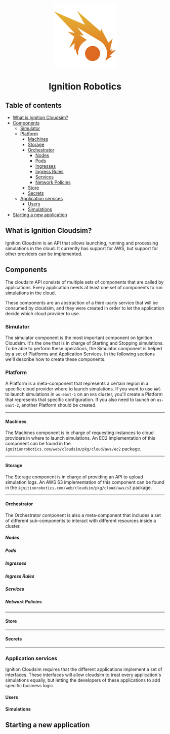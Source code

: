 <div align="center">
  <img src="../assets/logo.png" width="200" alt="Ignition Robotics" />
  <h1>Ignition Robotics</h1>
</div>

## Table of contents

- [What is Ignition Cloudsim?](#what-is-ignition-cloudsim)
- [Components](#components)
    - [Simulator](#simulator)
    - [Platform](#platform)
        - [Machines](#machines)
        - [Storage](#storage)
        - [Orchestrator](#orchestrator)
            - [Nodes](#nodes)
            - [Pods](#pods)
            - [Ingresses](#ingresses)
            - [Ingress Rules](#ingress-rules)
            - [Services](#services)
            - [Network Policies](#network-policies)
        - [Store](#store)
        - [Secrets](#secrets)
    - [Application services](#application-services)
        - [Users](#users)
        - [Simulations](#simulations)
- [Starting a new application](#starting-a-new-application)

## What is Ignition Cloudsim?

Ignition Cloudsim is an API that allows launching, running and processing simulations in the cloud. It currently has
support for AWS, but support for other providers can be implemented.

## Components

The cloudsim API consists of multiple sets of components that are called by applications. Every application needs at
least one set of components to run simulations in the cloud.

These components are an abstraction of a third-party service that will be consumed by cloudsim, and they were created in
order to let the application decide which cloud provider to use.

### Simulator

The simulator component is the most important component on Ignition Cloudsim. It's the one that is in charge of Starting
and Stopping simulations. To be able to perform these operations, the Simulator component is helped by a set of
Platforms and Application Services. In the following sections we'll describe how to create these components.

### Platform

A Platform is a meta-component that represents a certain region in a specific cloud provider where to launch
simulations. If you want to use `AWS` to launch simulations in `us-east-1` on an `EKS` cluster, you'll create a Platform
that represents that specific configuration. If you also need to launch on `us-east-2`, another Platform should be
created.

---

#### Machines

The Machines component is in charge of requesting instances to cloud providers in where to launch simulations. An EC2
implementation of this component can be found in the `ignitionrobotics.com/web/cloudsim/pkg/cloud/aws/ec2` package.

---

#### Storage

The Storage component is in charge of providing an API to upload simulation logs. An AWS S3 implementation of this
component can be found in the `ignitionrobotics.com/web/cloudsim/pkg/cloud/aws/s3` package.

---

#### Orchestrator

The Orchestrator component is also a meta-component that includes a set of different sub-components to interact with
different resources inside a cluster.

##### Nodes

##### Pods

##### Ingresses

##### Ingress Rules

##### Services

##### Network Policies

---

#### Store

---

#### Secrets

---

### Application services

Ignition Cloudsim requires that the different applications implement a set of interfaces. These interfaces will allow
cloudsim to treat every application's simulations equally, but letting the developers of these applications to add
specific business logic.

#### Users

#### Simulations

## Starting a new application

